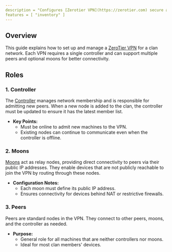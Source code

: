 ```yaml
---
description = "Configures [Zerotier VPN](https://zerotier.com) secure and efficient networking within a Clan.."
features = [ "inventory" ]
---
```


## Overview

This guide explains how to set up and manage a [ZeroTier VPN](https://zerotier.com) for a clan network. Each VPN requires a single controller and can support multiple peers and optional moons for better connectivity.

## Roles

### 1. Controller

The [Controller](https://docs.zerotier.com/controller/) manages network membership and is responsible for admitting new peers.
When a new node is added to the clan, the controller must be updated to ensure it has the latest member list.

- **Key Points:**
  - Must be online to admit new machines to the VPN.
  - Existing nodes can continue to communicate even when the controller is offline.

### 2. Moons

[Moons](https://docs.zerotier.com/roots) act as relay nodes,
providing direct connectivity to peers via their public IP addresses.
They enable devices that are not publicly reachable to join the VPN by routing through these nodes.

- **Configuration Notes:**
  - Each moon must define its public IP address.
  - Ensures connectivity for devices behind NAT or restrictive firewalls.

### 3. Peers

Peers are standard nodes in the VPN.
They connect to other peers, moons, and the controller as needed.

- **Purpose:**
  - General role for all machines that are neither controllers nor moons.
  - Ideal for most clan members' devices.
